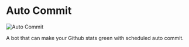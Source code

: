 # Auto Commit
![Auto Commit](https://github.com/wachidamirul/auto-commit/workflows/Auto%20Commit/badge.svg)

A bot that can make your Github stats green with scheduled auto commit.

